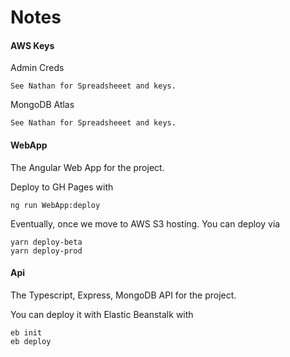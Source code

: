 # Notes

#### AWS Keys

Admin Creds

```
See Nathan for Spreadsheeet and keys.
```

MongoDB Atlas

```
See Nathan for Spreadsheeet and keys.
```

#### WebApp

The Angular Web App for the project.

Deploy to GH Pages with

```
ng run WebApp:deploy
```

Eventually, once we move to AWS S3 hosting. You can deploy via

```
yarn deploy-beta
yarn deploy-prod
```

#### Api

The Typescript, Express, MongoDB API for the project.

You can deploy it with Elastic Beanstalk with

```
eb init
eb deploy
```
